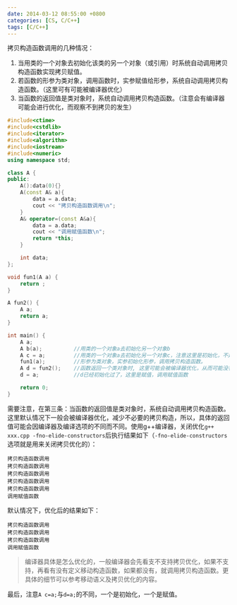 ```yaml
---
date: 2014-03-12 08:55:00 +0800
categories: [CS, C/C++]
tags: [C/C++]
---
```


拷贝构造函数调用的几种情况：
1. 当用类的一个对象去初始化该类的另一个对象（或引用）时系统自动调用拷贝构造函数实现拷贝赋值。
2. 若函数的形参为类对象，调用函数时，实参赋值给形参，系统自动调用拷贝构造函数。（这里可有可能被编译器优化）
3. 当函数的返回值是类对象时，系统自动调用拷贝构造函数。（注意会有编译器可能会进行优化，而观察不到拷贝的发生）

```c++
#include<ctime>
#include<cstdlib>
#include<iterator>
#include<algorithm>
#include<iostream>
#include<numeric>
using namespace std;

class A {
public:
	A():data(0){}
	A(const A& a){
		data = a.data;
		cout << "拷贝构造函数调用\n";
	}
	A& operator=(const A&a){
		data = a.data;
		cout << "调用赋值函数\n";
		return *this;
	}

	int data;
};

void fun1(A a) {
	return ;
}

A fun2() {
	A a;
	return a;
}

int main() {
	A a;
	A b(a);          //用类的一个对象a去初始化另一个对象b
	A c = a;         //用类的一个对象a去初始化另一个对象c，注意这里是初始化，不是赋值
	fun1(a);         //形参为类对象，实参初始化形参，调用拷贝构造函数。
	A d = fun2();    //函数返回一个类对象时, 这里可能会被编译器优化，从而可能没有调用拷贝构造
	d = a;           //d已经初始化过了，这里是赋值，调用赋值函数

	return 0;
}
```
需要注意，在第三条：当函数的返回值是类对象时，系统自动调用拷贝构造函数。这里默认情况下一般会被编译器优化，减少不必要的拷贝构造，所以，具体的返回值可能会因编译器及编译选项的不同而不同。使用g++编译器，关闭优化`g++ xxx.cpp -fno-elide-constructors`后执行结果如下（`-fno-elide-constructors`选项就是用来关闭拷贝优化的）：
```
拷贝构造函数调用
拷贝构造函数调用
拷贝构造函数调用
拷贝构造函数调用
拷贝构造函数调用
调用赋值函数
```
默认情况下，优化后的结果如下：
```
拷贝构造函数调用
拷贝构造函数调用
拷贝构造函数调用
调用赋值函数
```
>编译器具体是怎么优化的，一般编译器会先看支不支持拷贝优化，如果不支持，再看有没有定义移动构造函数，如果都没有，就调用拷贝构造函数。更具体的细节可以参考移动语义及拷贝优化的内容。

最后，注意`A c=a;`与`d=a;`的不同，一个是初始化，一个是赋值。